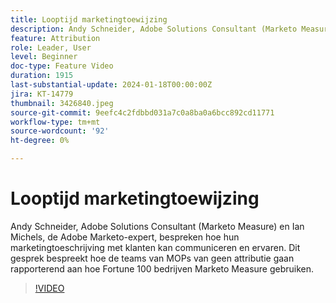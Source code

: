```yaml
---
title: Looptijd marketingtoewijzing
description: Andy Schneider, Adobe Solutions Consultant (Marketo Measure) en Ian Michels, de Adobe Marketo-expert, bespreken hoe hun marketingtoeschrijving met klanten kan communiceren en ervaren.  Dit gesprek bespreekt hoe de teams van MOPs van geen attributie gaan rapporterend aan hoe Fortune 100 bedrijven Marketo Measure gebruiken.
feature: Attribution
role: Leader, User
level: Beginner
doc-type: Feature Video
duration: 1915
last-substantial-update: 2024-01-18T00:00:00Z
jira: KT-14779
thumbnail: 3426840.jpeg
source-git-commit: 9eefc4c2fdbbd031a7c0a8ba0a6bcc892cd11771
workflow-type: tm+mt
source-wordcount: '92'
ht-degree: 0%

---
```



# Looptijd marketingtoewijzing

Andy Schneider, Adobe Solutions Consultant (Marketo Measure) en Ian Michels, de Adobe Marketo-expert, bespreken hoe hun marketingtoeschrijving met klanten kan communiceren en ervaren.  Dit gesprek bespreekt hoe de teams van MOPs van geen attributie gaan rapporterend aan hoe Fortune 100 bedrijven Marketo Measure gebruiken.

>[!VIDEO](https://video.tv.adobe.com/v/3426840/?learn=on)
